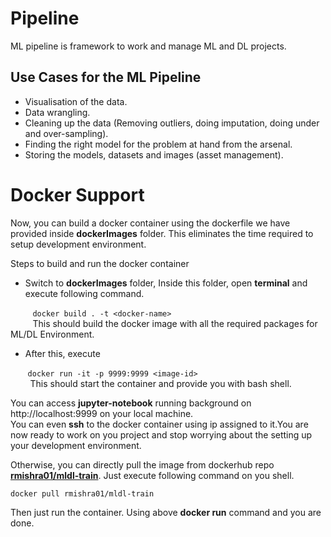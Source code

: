 

# Pipeline 

ML pipeline is framework to work and manage ML and DL projects.

## Use Cases for the ML Pipeline  
- Visualisation of the data.
- Data wrangling. 
- Cleaning up the data (Removing outliers, doing imputation, doing under and over-sampling).
- Finding the right model for the problem at hand from the arsenal.
- Storing the models, datasets and images (asset management).


# Docker Support 
Now, you can build a docker container using the dockerfile we have provided inside **dockerImages** folder. This eliminates the time required to setup development environment.

Steps to build and run the docker container
- Switch to **dockerImages** folder, Inside this folder, open **terminal** and execute following command.

&nbsp;&nbsp;&nbsp;&nbsp;&nbsp;&nbsp;&nbsp;&nbsp;&nbsp;`docker build . -t <docker-name>`<br>
&nbsp;&nbsp;&nbsp;&nbsp;&nbsp;&nbsp;&nbsp;&nbsp;&nbsp;This should build the docker image with all the required packages for ML/DL Environment.

- After this, execute 

&nbsp;&nbsp;&nbsp;&nbsp;&nbsp;&nbsp;&nbsp;`docker run -it -p 9999:9999 <image-id>` <br>
  &nbsp;&nbsp;&nbsp;&nbsp;&nbsp;&nbsp;&nbsp;&nbsp;This should start the container and provide you with bash shell.
  
You can access **jupyter-notebook** running background on http://localhost:9999 on your local machine.<br> 
You can even **ssh** to the docker container using ip assigned to it.You are now ready to work on you project and stop worrying about the setting up your development environment.

Otherwise, you can directly pull the image from dockerhub repo [**rmishra01/mldl-train**](https://hub.docker.com/r/rmishra01/mldl-train/). Just execute following command on you shell.

`docker pull rmishra01/mldl-train`

Then just run the container. Using above **docker run** command and you are done.

